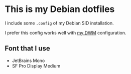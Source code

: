 # This is my Debian dotfiles

I include some `.config` of my Debian SID installation.

I prefer this config works well with [my DWM](https://github.com/rafimrfdn/dwm-debian) configuration.

## Font that I use

- JetBrains Mono
- SF Pro Display Medium
